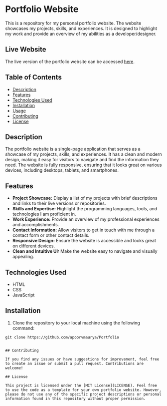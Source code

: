 # Portfolio Website

This is a repository for my personal portfolio website. The website showcases my projects, skills, and experiences. It is designed to highlight my work and provide an overview of my abilities as a developer/designer.

## Live Website

The live version of the portfolio website can be accessed [here](https://www.your-portfolio-website.com).

## Table of Contents

- [Description](#description)
- [Features](#features)
- [Technologies Used](#technologies-used)
- [Installation](#installation)
- [Usage](#usage)
- [Contributing](#contributing)
- [License](#license)

## Description

The portfolio website is a single-page application that serves as a showcase of my projects, skills, and experiences. It has a clean and modern design, making it easy for visitors to navigate and find the information they need. The website is fully responsive, ensuring that it looks great on various devices, including desktops, tablets, and smartphones.

## Features

- **Project Showcase:** Display a list of my projects with brief descriptions and links to their live versions or repositories.
- **Skills and Expertise:** Highlight the programming languages, tools, and technologies I am proficient in.
- **Work Experience:** Provide an overview of my professional experiences and accomplishments.
- **Contact Information:** Allow visitors to get in touch with me through a contact form or other contact details.
- **Responsive Design:** Ensure the website is accessible and looks great on different devices.
- **Clean and Intuitive UI:** Make the website easy to navigate and visually appealing.

## Technologies Used

- HTML
- CSS
- JavaScript

## Installation

1. Clone the repository to your local machine using the following command:
```shell
git clone https://github.com/apoorvmaurya/Portfolio


## Contributing

If you find any issues or have suggestions for improvement, feel free to create an issue or submit a pull request. Contributions are welcome!

## License

This project is licensed under the [MIT License](LICENSE). Feel free to use the code as a template for your own portfolio website. However, please do not use any of the specific project descriptions or personal information found in this repository without proper permission.
